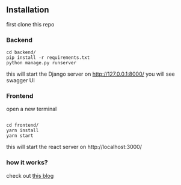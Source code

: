 ## Installation

first clone this repo

### Backend

```
cd backend/
pip install -r requirements.txt
python manage.py runserver
```

this will start the Django server on http://127.0.0.1:8000/ you will see swagger UI


### Frontend
open a new terminal
```

cd frontend/
yarn install
yarn start
```

this will start the react server on  http://localhost:3000/

### how it works?

check out [this blog](https://manaanansari.medium.com/login-with-metamask-using-python-django-340110ae2020)
